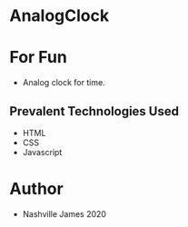 # AnalogClock
# For Fun
- Analog clock for time.


## Prevalent Technologies Used

 - HTML
 - CSS
 - Javascript

# Author
- Nashville James 2020